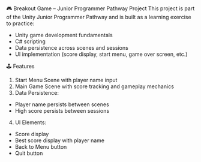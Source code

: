 🎮 Breakout Game – Junior Programmer Pathway Project
This project is part of the Unity Junior Programmer Pathway and is built as a learning exercise to practice:
- Unity game development fundamentals
- C# scripting
- Data persistence across scenes and sessions
- UI implementation (score display, start menu, game over screen, etc.)

🕹️ Features
1. Start Menu Scene with player name input
2. Main Game Scene with score tracking and gameplay mechanics
3. Data Persistence:
- Player name persists between scenes
- High score persists between sessions
4. UI Elements:
- Score display
- Best score display with player name
- Back to Menu button
- Quit button

